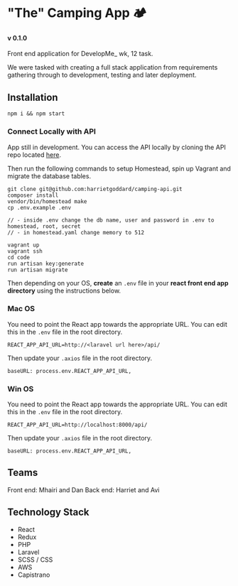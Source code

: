 # "The" Camping App 🏕️
#### v 0.1.0

Front end application for DevelopMe_ wk, 12 task.

We were tasked with creating a full stack application from requirements gathering through to development, testing and later deployment.

## Installation

```
npm i && npm start
```

### Connect Locally with API

App still in development. You can access the API locally by cloning the API repo located [here](https://github.com/harrietgoddard/camping-api).

Then run the following commands to setup Homestead, spin up Vagrant and migrate the database tables.

```
git clone git@github.com:harrietgoddard/camping-api.git
composer install
vendor/bin/homestead make
cp .env.example .env

// - inside .env change the db name, user and password in .env to homestead, root, secret
// - in homestead.yaml change memory to 512

vagrant up
vagrant ssh
cd code
run artisan key:generate
run artisan migrate
```

Then depending on your OS, **create** an `.env` file in your **react front end app directory** using the instructions below.

### Mac OS

You need to point the React app towards the appropriate URL. You can edit this in the `.env` file in the root directory.

```
REACT_APP_API_URL=http://<laravel url here>/api/
```

Then update your `.axios` file in the root directory.

```
baseURL: process.env.REACT_APP_API_URL,
```

### Win OS

You need to point the React app towards the appropriate URL. You can edit this in the `.env` file in the root directory.

```
REACT_APP_API_URL=http://localhost:8000/api/
```

Then update your `.axios` file in the root directory.

```
baseURL: process.env.REACT_APP_API_URL,
```

## Teams

Front end: Mhairi and Dan
Back end: Harriet and Avi

## Technology Stack

- React
- Redux
- PHP
- Laravel
- SCSS / CSS
- AWS
- Capistrano